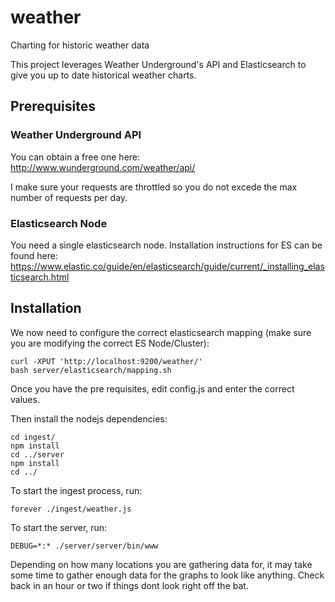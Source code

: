 # weather
Charting for historic weather data

This project leverages Weather Underground's API and Elasticsearch to give you up to date historical weather charts.

## Prerequisites
### Weather Underground API

You can obtain a free one here: http://www.wunderground.com/weather/api/

I make sure your requests are throttled so you do not excede the max number of requests per day.

### Elasticsearch Node

You need a single elasticsearch node. Installation instructions for ES can be found here: https://www.elastic.co/guide/en/elasticsearch/guide/current/_installing_elasticsearch.html

## Installation

We now need to configure the correct elasticsearch mapping (make sure you are modifying the correct ES Node/Cluster):

```
curl -XPUT 'http://localhost:9200/weather/'
bash server/elasticsearch/mapping.sh
```

Once you have the pre requisites, edit config.js and enter the correct values.

Then install the nodejs dependencies:

```
cd ingest/
npm install
cd ../server
npm install
cd ../
```

To start the ingest process, run:

```
forever ./ingest/weather.js
```

To start the server, run:

```
DEBUG=*:* ./server/server/bin/www
```

Depending on how many locations you are gathering data for, it may take some time to gather enough data for the graphs to look like anything. Check back in an hour or two if things dont look right off the bat.
